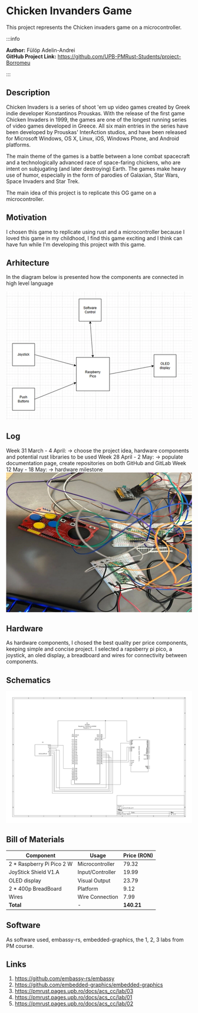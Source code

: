 # Chicken Invanders Game

This project represents the Chicken invaders game on a microcontroller.

:::info

**Author:** Fülöp Adelin-Andrei \
**GitHub Project Link:** https://github.com/UPB-PMRust-Students/proiect-Borromeu

:::
## Description

Chicken Invaders is a series of shoot 'em up video games created by Greek indie developer Konstantinos Prouskas. With the release of the first game Chicken Invaders in 1999, the games are one of the longest running series of video games developed in Greece. All six main entries in the series have been developed by Prouskas' InterAction studios, and have been released for Microsoft Windows, OS X, Linux, iOS, Windows Phone, and Android platforms.

The main theme of the games is a battle between a lone combat spacecraft and a technologically advanced race of space-faring chickens, who are intent on subjugating (and later destroying) Earth. The games make heavy use of humor, especially in the form of parodies of Galaxian, Star Wars, Space Invaders and Star Trek.

The main idea of this project is to replicate this OG game on a microcontroller.

## Motivation
I chosen this game to replicate using rust and a microcontroller because I loved this game in my childhood, I find this game exciting and I think can have fun while I'm developing this project with this game.

## Arhitecture

In the diagram below is presented how the components are connected in high level language

![alt text](image.webp)

## Log
Week 31 March - 4 April: 
-> choose the project idea, hardware components and potential rust libraries to be used
Week 28 April - 2 May:
-> populate documentation page, create repositories on both GitHub and GitLab
Week 12 May - 18 May:
-> hardware milestone
![alt text](image_proiect.webp)

## Hardware
As hardware components, I chosed the best quality per price components, keeping simple and concise project. I selected a rapsberry pi pico, a joystick, an oled display, a breadboard and wires for connectivity between components.

## Schematics
![alt text](image_schematic.svg)

## Bill of Materials
| Component | Usage | Price (RON) |
|-----------|---------|-------------|
| 2 * Raspberry Pi Pico 2 W | Microcontroller | 79.32 |
| JoyStick Shield V1.A | Input/Controller | 19.99 |
| OLED display | Visual Output | 23.79 |
| 2 * 400p BreadBoard | Platform | 9.12 |
| Wires | Wire Connection | 7.99 |
| **Total** | - | **140.21** |

## Software 
As software used, embassy-rs, embedded-graphics, the 1, 2, 3 labs from PM course.

## Links
1. https://github.com/embassy-rs/embassy
2. https://github.com/embedded-graphics/embedded-graphics
3. https://pmrust.pages.upb.ro/docs/acs_cc/lab/03
4. https://pmrust.pages.upb.ro/docs/acs_cc/lab/01
5. https://pmrust.pages.upb.ro/docs/acs_cc/lab/02
